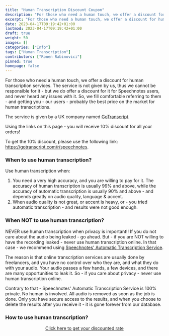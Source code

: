 ```yaml
---
title: "Human Transcription Discount Coupon"
description: "For those who need a human touch, we offer a discount for human transcription services."
excerpt: "For those who need a human touch, we offer a discount for human transcription services."
date: 2023-04-17T09:19:42+01:00
lastmod: 2023-04-17T09:19:42+01:00
draft: true
weight: 50
images: []
categories: ["Info"]
tags: ["Human Transcription"]
contributors: ["Ronen Rabinovici"]
pinned: true
homepage: false
---
```


For those who need a human touch, we offer a discount for human transcription services. The service is not given by us, thus we cannot be responsible for it - but we do offer a discount for it for Speechnotes users, and never heard any issues with it. So, we fill comfortable referring to them - and getting you - our users - probably the best price on the market for human transcriptions.

The service is given by a UK company named <a href="https://gotranscript.com/r/speechnotes" rel="nofollow" target="_blank">GoTranscript</a>.

Using the links on this page - you will receive 10% discount for all your orders!

To get the 10% discount, please use the following link: <a href="https://gotranscript.com/r/speechnotes" rel="nofollow" target="_blank">https://gotranscript.com/r/speechnotes</a>.

### When to use human transcription?

Use human transcription when:
1. You need a very high accuracy, and you are willing to pay for it. The accuracy of human transcription is usually 99% and above, while the accuracy of automatic transcription is usually 90% and above - and depends greatly on audio quality, language & accent.
2. When audio quality is not great, or accent is heavy, or - you tried automatic transcription - and results were not good enough.

### When NOT to use human transcription?

NEVER use human transcription when privacy is important!! If you do not care about the audio being leaked - go ahead. But - if you are NOT willing to have the recording leaked - never use human transcription online. In that case - we recommend using [Speechnotes' Automatic Transcription Service](/files/).

The reason is that online transcription services are usually done by freelancers, and you have no control over who they are, and what they do with your audio. Your audio passes a few hands, a few devices, and there are many opportunities to leak it. So - if you care about privacy - never use human transcription online.

Contrary to that - Speechnotes' Automatic Transcription Service is 100% private. No human is involved. All audio is removed as soon as the job is done. Only you have secure access to the results, and when you choose to delete the results after you receive it - it is gone forever from our database.

### How to use human transcription?

<div style="text-align: center">
<a style="display:inline-block;margin: auto" class="btn btn-outline-primary" href="https://gotranscript.com/r/speechnotes" rel="nofollow" target="_blank">Click here to get your discounted rate</a>
</div>



